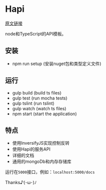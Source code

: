 # Hapi

[原文链接](https://github.com/inversify/inversify-hapi-example)

node和TypeScript的API模板。

## 安装

- npm run setup (安装nuget包和类型定义文件)

## 运行

- gulp build (build ts files)
- gulp test (run mocha tests)
- gulp tslint (run tslint)
- gulp watch (watch ts files)
- npm start (start the application)

## 特点

- 使用InversifyJS实现控制反转
- 使用Hapi的服务API
- 详细的文档
- 通用的mongoDb和内存存储库

运行在`5000`接口，例如：`localhost:5000/docs`

Thanks♪(･ω･)ﾉ